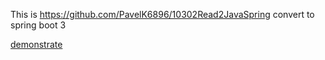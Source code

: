 


This is https://github.com/PavelK6896/10302Read2JavaSpring convert to spring boot 3 


[demonstrate](https://bbafgaje26q1ffth08gm.containers.yandexcloud.net/api/read2)